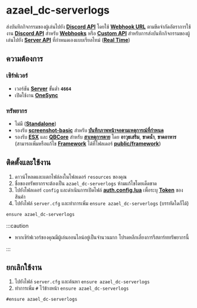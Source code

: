 # azael_dc-serverlogs

ส่งบันทึกกิจกรรมของผู้เล่นไปยัง **[Discord API](./config/server#discord-api)** โดยใช้ **[Webhook URL](./config/server#webhooks)** ตามขีดจำกัดอัตราการใช้งาน **[Discord API](https://discord.com/developers/docs/resources/webhook#create-webhook)** สำหรับ **[Webhooks](https://support.discord.com/hc/en-us/articles/228383668-Intro-to-Webhooks)** หรือ **[Custom API](./config/server#custom-api)** สำหรับการส่งบันทึกกิจกรรมของผู้เล่นไปยัง **[Server API](https://en.wikipedia.org/wiki/Web_API)** ที่กำหนดเองแบบเรียลไทม์ (**[Real Time](https://en.wikipedia.org/wiki/Real-time)**)

## ความต้องการ

### เซิร์ฟเวอร์

- เวอร์ชัน **[Server](https://runtime.fivem.net/artifacts/fivem/build_server_windows/master)** ขั้นต่ำ **`4664`**
- เปิดใช้งาน **[OneSync](https://docs.fivem.net/docs/scripting-reference/onesync)**

### ทรัพยากร

- ไม่มี (**[Standalone](https://en.wikipedia.org/wiki/Stand-alone)**)
- รองรับ **[screenshot-basic](https://github.com/citizenfx/screenshot-basic)** สำหรับ **[บันทึกภาพหน้าจอตามเหตุการณ์ที่กำหนด](./config/server#screenshotwebhooks)**
- รองรับ **[ESX](https://github.com/esx-framework)** และ **[QBCore](https://github.com/qbcore-framework)** สำหรับ **[สาเหตุการตาย](./config/client#death)** โดย **อาวุธเสริม**, **ขาดน้ำ**, **ขาดอาหาร** (สามารถเพิ่มหรือแก้ไข **[Framework](https://en.wikipedia.org/wiki/Framework)** ได้ที่โฟลเดอร์ **[public/framework](./public/framework)**)

## ติดตั้งและใช้งาน

1. ดาวน์โหลดและแตกไฟล์ลงในโฟลเดอร์ `resources` ของคุณ
2. ชื่อของทรัพยากรจะต้องเป็น `azael_dc-serverlogs` ห้ามแก้ไขโดยเด็ดขาด
3. ไปยังโฟลเดอร์ `config` และดำเนินการเปิดไฟล์ **[auth.config.lua](./config/auth)** เพื่อระบุ **[Token](./config/auth#token)** ของสินค้า
4. ไปยังไฟล์ `server.cfg` และทำการเพิ่ม `ensure azael_dc-serverlogs` (บรรทัดใดก็ได้)

```diff title="server.cfg"
ensure azael_dc-serverlogs
```

:::caution

- หากเซิร์ฟเวอร์ของคุณมีผู้เล่นออนไลน์อยู่เป็นจำนวนมาก โปรดหลีกเลี่ยงการรีสตาร์ททรัพยากรนี้

:::

## ยกเลิกใช้งาน

1. ไปยังไฟล์ `server.cfg` และค้นหา `ensure azael_dc-serverlogs`
2. ทำการเพิ่ม `#` ไว้ข้างหน้า `ensure azael_dc-serverlogs`

```diff title="server.cfg"
#ensure azael_dc-serverlogs
```
